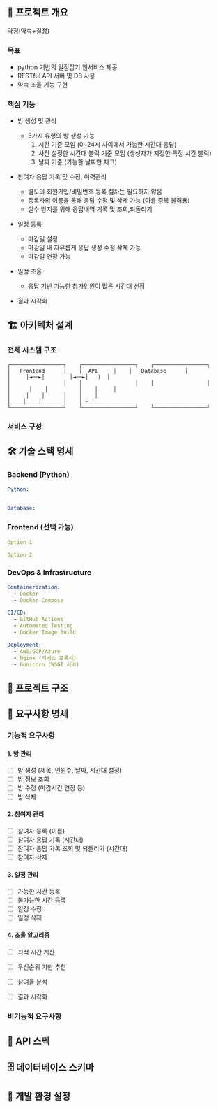 ## 🎯 **프로젝트 개요**
약정(약속+결정) 

### **목표**
- python 기반의 일정잡기 웹서비스 제공
- RESTful API 서버 및 DB 사용 
- 약속 조율 기능 구현

### **핵심 기능**
- 방 생성 및 관리
  - 3가지 유형의 방 생성 가능
    1. 시간 기준 모임 (0~24시 사이에서 가능한 시간대 응답)
    2. 사전 설정한 시간대 블럭 기준 모임 (생성자가 지정한 특정 시간 블럭)
    3. 날짜 기준 (가능한 날짜만 체크)
- 참여자 응답 기록 및 수정, 이력관리
  - 별도의 회원가입/비밀번호 등록 절차는 필요하지 않음
  - 등록자의 이름을 통해 응답 수정 및 삭제 가능 (이름 중복 불허용)
  - 실수 방지를 위해 응답내역 기록 및 조회,되돌리기
- 일정 등록 
  - 마감일 설정
  - 마감일 내 자유롭게 응답 생성 수정 삭제 가능
  - 마감일 연장 가능
- 일정 조율
  - 응답 기반 가능한 참가인원이 많은 시간대 선정

- 결과 시각화

## 🏗️ **아키텍처 설계**

### **전체 시스템 구조**
```
┌─────────────────┐    ┌─────────────────┐    ┌─────────────────┐
│   Frontend      │    │  API     │    │   Database      │
│     │◄──►│        │◄──►│   )  │
│                 │    │                 │    │                 │
│      │    │          │    │     │ 
│     │    │      │    │    │
│    │    │       │    │ - │
└─────────────────┘    └─────────────────┘    └─────────────────┘
```

### **서비스 구성**



## 🛠️ **기술 스택 명세**

### **Backend (Python)**
```yaml
Python:


Database:

```

### **Frontend (선택 가능)**
```yaml
Option 1 

Option 2 
```

### **DevOps & Infrastructure**
```yaml
Containerization:
  - Docker
  - Docker Compose

CI/CD:
  - GitHub Actions
  - Automated Testing
  - Docker Image Build

Deployment:
  - AWS/GCP/Azure
  - Nginx (리버스 프록시)
  - Gunicorn (WSGI 서버)
```

## 📁 **프로젝트 구조**

## 🔧 **요구사항 명세**

### **기능적 요구사항**

#### **1. 방 관리**
- [ ] 방 생성 (제목, 인원수, 날짜, 시간대 설정)
- [ ] 방 정보 조회
- [ ] 방 수정 (마감시간 연장 등)
- [ ] 방 삭제

#### **2. 참여자 관리**
- [ ] 참여자 등록 (이름)
- [ ] 참여자 응답 기록 (시간대)
- [ ] 참여자 응답 기록 조회 및 되돌리기 (시간대)
- [ ] 참여자 삭제

#### **3. 일정 관리**
- [ ] 가능한 시간 등록
- [ ] 불가능한 시간 등록
- [ ] 일정 수정
- [ ] 일정 삭제

#### **4. 조율 알고리즘**
- [ ] 최적 시간 계산
- [ ] 우선순위 기반 추천
- [ ] 참여율 분석
- [ ] 결과 시각화


### **비기능적 요구사항**


## 🔌 **API 스펙**


## 🗄️ **데이터베이스 스키마**

## 🚀 **개발 환경 설정**
